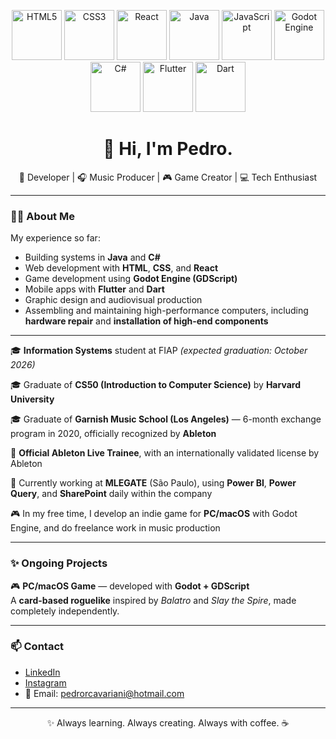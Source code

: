 <p align="center">
  <img src="https://cdn.jsdelivr.net/gh/devicons/devicon/icons/html5/html5-original.svg" width=80" title="HTML5"/>
  <img src="https://cdn.jsdelivr.net/gh/devicons/devicon/icons/css3/css3-original.svg" width="80" title="CSS3"/>
  <img src="https://cdn.jsdelivr.net/gh/devicons/devicon/icons/react/react-original.svg" width="80" title="React"/>
  <img src="https://cdn.jsdelivr.net/gh/devicons/devicon/icons/java/java-original.svg" width="80" title="Java"/>
  <img src="https://cdn.jsdelivr.net/gh/devicons/devicon/icons/javascript/javascript-original.svg" width="80" title="JavaScript"/>
  <img src="https://cdn.jsdelivr.net/gh/devicons/devicon/icons/godot/godot-original.svg" width="80" title="Godot Engine"/>
  <img src="https://cdn.jsdelivr.net/gh/devicons/devicon/icons/csharp/csharp-original.svg" width="80" title="C#"/>
  <img src="https://cdn.jsdelivr.net/gh/devicons/devicon/icons/flutter/flutter-original.svg" width="80" title="Flutter"/>
  <img src="https://cdn.jsdelivr.net/gh/devicons/devicon/icons/dart/dart-original.svg" width="80" title="Dart"/>
</p>

<h1 align="center">👋 Hi, I'm Pedro.</h1>

<p align="center">
🤖 Developer | 🎧 Music Producer | 🎮 Game Creator | 💻 Tech Enthusiast  
</p>

---

### 👨‍💻 About Me

My experience so far:

- Building systems in **Java** and **C#**  
- Web development with **HTML**, **CSS**, and **React**  
- Game development using **Godot Engine (GDScript)**  
- Mobile apps with **Flutter** and **Dart**  
- Graphic design and audiovisual production  
- Assembling and maintaining high-performance computers, including **hardware repair** and **installation of high-end components**  

---

🎓 **Information Systems** student at FIAP *(expected graduation: October 2026)*  

🎓 Graduate of **CS50 (Introduction to Computer Science)** by **Harvard University**  

🎓 Graduate of **Garnish Music School (Los Angeles)** — 6-month exchange program in 2020, officially recognized by **Ableton**  

🧠 **Official Ableton Live Trainee**, with an internationally validated license by Ableton  

🏢 Currently working at **MLEGATE** (São Paulo), using **Power BI**, **Power Query**, and **SharePoint** daily within the company  

🎮 In my free time, I develop an indie game for **PC/macOS** with Godot Engine, and do freelance work in music production  

---

### ✨ Ongoing Projects

🎮 **PC/macOS Game** — developed with **Godot + GDScript**  
A **card-based roguelike** inspired by *Balatro* and *Slay the Spire*, made completely independently.  

---

### 📫 Contact

- [LinkedIn](https://br.linkedin.com/in/pedro-cavariani-4a752a270?original_referer=https%3A%2F%2Fwww.google.com%2F)
- [Instagram](https://www.instagram.com/nunkdorme/)  
- 📧 Email: pedrorcavariani@hotmail.com  

---

<p align="center">✨ Always learning. Always creating. Always with coffee. ☕</p>
